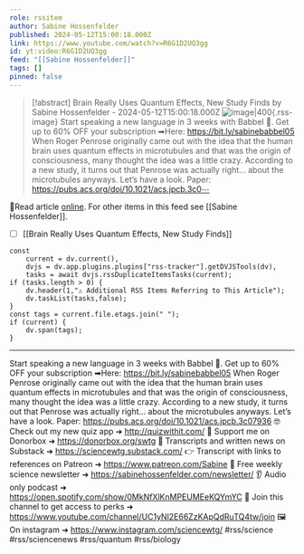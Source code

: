```yaml
---
role: rssitem
author: Sabine Hossenfelder
published: 2024-05-12T15:00:18.000Z
link: https://www.youtube.com/watch?v=R6G1D2UQ3gg
id: yt:video:R6G1D2UQ3gg
feed: "[[Sabine Hossenfelder]]"
tags: []
pinned: false
---
```


> [!abstract] Brain Really Uses Quantum Effects, New Study Finds by Sabine Hossenfelder - 2024-05-12T15:00:18.000Z
> ![image|400](https://i3.ytimg.com/vi/R6G1D2UQ3gg/hqdefault.jpg){.rss-image}
> Start speaking a new language in 3 weeks with Babbel 🎉. Get up to 60% OFF your subscription ➡Here: https://bit.ly/sabinebabbel05 When Roger Penrose originally came out with the idea that the human brain uses quantum effects in microtubules and that was the origin of consciousness, many thought the idea was a little crazy. According to a new study, it turns out that Penrose was actually right… about the microtubules anyways. Let’s have a look. Paper: https://pubs.acs.org/doi/10.1021/acs.jpcb.3c0⋯

🔗Read article [online](https://www.youtube.com/watch?v=R6G1D2UQ3gg). For other items in this feed see [[Sabine Hossenfelder]].

- [ ] [[Brain Really Uses Quantum Effects, New Study Finds]]

~~~dataviewjs
const
    current = dv.current(),
	dvjs = dv.app.plugins.plugins["rss-tracker"].getDVJSTools(dv),
	tasks = await dvjs.rssDuplicateItemsTasks(current);
if (tasks.length > 0) {
	dv.header(1,"⚠ Additional RSS Items Referring to This Article");
    dv.taskList(tasks,false);
}
const tags = current.file.etags.join(" ");
if (current) {
	dv.span(tags);
}
~~~

- - -
Start speaking a new language in 3 weeks with Babbel 🎉. Get up to 60% OFF your subscription ➡Here: https://bit.ly/sabinebabbel05 When Roger Penrose originally came out with the idea that the human brain uses quantum effects in microtubules and that was the origin of consciousness, many thought the idea was a little crazy. According to a new study, it turns out that Penrose was actually right… about the microtubules anyways. Let’s have a look. Paper: https://pubs.acs.org/doi/10.1021/acs.jpcb.3c07936 🤓 Check out my new quiz app ➜ http://quizwithit.com/ 💌 Support me on Donorbox ➜ https://donorbox.org/swtg 📝 Transcripts and written news on Substack ➜ https://sciencewtg.substack.com/ 👉 Transcript with links to references on Patreon ➜ https://www.patreon.com/Sabine 📩 Free weekly science newsletter ➜ https://sabinehossenfelder.com/newsletter/ 👂 Audio only podcast ➜ https://open.spotify.com/show/0MkNfXlKnMPEUMEeKQYmYC 🔗 Join this channel to get access to perks ➜ https://www.youtube.com/channel/UC1yNl2E66ZzKApQdRuTQ4tw/join 🖼️ On instagram ➜ https://www.instagram.com/sciencewtg/ #rss/science #rss/sciencenews #rss/quantum #rss/biology